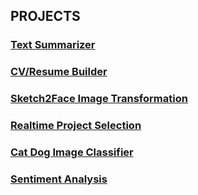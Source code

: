 ## PROJECTS

### [Text Summarizer](https://sourabbr.github.io/Text_Summarizer/)
### [CV/Resume Builder](https://sourabbr.github.io/Build_CV/)
### [Sketch2Face Image Transformation](https://sourabbr.github.io/Sketch2Face/)
### [Realtime Project Selection](https://sourabbr.github.io/Project_Selection/)
### [Cat Dog Image Classifier](https://sourabbr.github.io/Cat_Dog_Classifier/)
### [Sentiment Analysis](https://sourabbr.github.io/Sentiment_Analysis_Movie_Reviews/)
